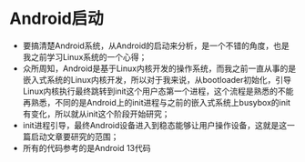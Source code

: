# Android启动
- 要搞清楚Android系统，从Android的启动来分析，是一个不错的角度，也是我之前学习Linux系统的一个心得；
- 众所周知，Android是基于Linux内核开发的操作系统，而我之前一直从事的是嵌入式系统的Linux内核开发，所以对于我来说，从bootloader初始化，引导Linux内核执行最终跳转到init这个用户态第一个进程，这个流程是熟悉的不能再熟悉，不同的是Android上的init进程与之前的嵌入式系统上busybox的init有变化，所以就从init这个阶段开始研究；
- init进程引导，最终Android设备进入到稳态能够让用户操作设备，这就是这一篇启动文章要研究的范围；
- 所有的代码参考的是Android 13代码
